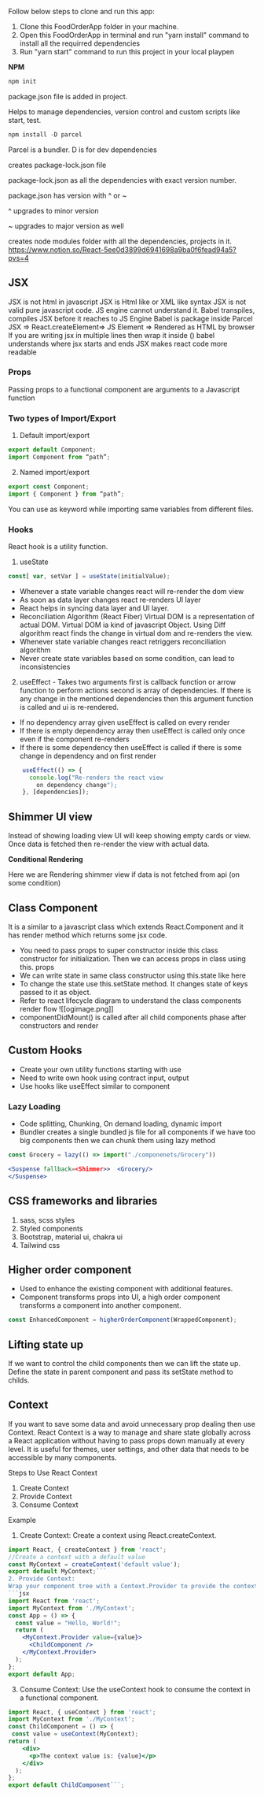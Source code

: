 Follow below steps to clone and run this app:
1. Clone this FoodOrderApp folder in your machine.
2. Open this FoodOrderApp in terminal and run "yarn install" command to install all the requirred dependencies
3. Run "yarn start" command to run this project in your local playpen

**NPM**
```jsx
npm init
```
package.json file is added in project.

Helps to manage dependencies, version control and custom scripts like start, test.

```jsx
npm install -D parcel
```

Parcel is a bundler. D is for dev dependencies

creates package-lock.json file

package-lock.json as all the dependencies with exact version number.

package.json has version with ^ or ~

^ upgrades to minor version

~ upgrades to major version as well

creates node modules folder with all the dependencies, projects in it.
https://www.notion.so/React-5ee0d3899d6941698a9ba0f6fead94a5?pvs=4
## JSX

JSX is not html in javascript
JSX is Html like or XML like syntax
JSX is not valid pure javascript code. JS engine cannot understand it.
Babel transpiles, compiles JSX before it reaches to JS Engine
Babel is package inside Parcel
JSX ⇒ React.createElement⇒ JS Element ⇒ Rendered as HTML by browser
If you are writing jsx in multiple lines then wrap it inside () babel understands where jsx starts and ends
JSX makes react code more readable
### Props
Passing props to a functional component are arguments to a Javascript function
### Two types of Import/Export

1. Default import/export

```jsx
export default Component;
import Component from “path”;
```

2. Named import/export

```jsx
export const Component;
import { Component } from “path”;
```

You can use as keyword while importing same variables from different files.
### Hooks

React hook is a utility function.

1. useState

```jsx
const[ var, setVar ] = useState(initialValue);
```

- Whenever a state variable changes react will re-render the dom view
- As soon as data layer changes react re-renders UI layer
- React helps in syncing data layer and UI layer.
- Reconciliation Algorithm (React Fiber) Virtual DOM is a representation of actual DOM. Virtual DOM ia kind of javascript Object. Using Diff algorithm react finds the change in virtual dom and re-renders the view.
- Whenever state variable changes react retriggers reconciliation algorithm
- Never create state variables based on some condition, can lead to inconsistencies
 
2. useEffect - Takes two arguments first is callback function or arrow function to perform actions second is array of dependencies. If there is any change in the mentioned dependencies then this argument function is called and ui is re-rendered. 
- If no dependency array given useEffect is called on every render
- If there is empty dependency array then useEffect is called only once even if the component re-renders
- If there is some dependency then useEffect is called if there is some change in dependency and on first render
```jsx
	useEffect(() => {
	  console.log("Re-renders the react view
	    on dependency change");
	}, [dependencies]);
```
## Shimmer UI view

Instead of showing loading view UI will keep showing empty cards or view. Once data is fetched then re-render the view with actual data.

**Conditional Rendering**

Here we are Rendering shimmer view if data is not fetched from api (on some condition)

## Class Component

It is a similar to a javascript class which extends React.Component and it has render method which returns some jsx code.

- You need to pass props to super constructor inside this class constructor for initialization. Then we can access props in class using this. props
- We can write state in same class constructor using this.state like here
- To change the state use this.setState method. It changes state of keys passed to it as object.
- Refer to react lifecycle diagram to understand the class components render flow
![[ogimage.png]]
- componentDidMount() is called after all child components phase after constructors and render 
## Custom Hooks
- Create your own utility functions starting with use
- Need to write own hook using contract input, output
- Use hooks like useEffect similar to component
### Lazy Loading
- Code splitting, Chunking, On demand loading, dynamic import
- Bundler creates a single bundled js file for all components if we have too big components then we can chunk them using lazy method 
```jsx
const Grocery = lazy(() => import("./componenets/Grocery"))

<Suspense fallback=<Shimmer>>  <Grocery/>
</Suspense>
```

## CSS frameworks and libraries
1. sass, scss styles
2. Styled components
3. Bootstrap, material ui, chakra ui
4. Tailwind css

## Higher order component
- Used to enhance the existing component with additional features.
- Component transforms props into UI, a high order component transforms a component into another component.
```jsx 
const EnhancedComponent = higherOrderComponent(WrappedComponent);
```

## Lifting state up
If we want to control the child components then we can lift the state up.
Define the state in parent component and pass its setState method to childs.

## Context
If you want to save some data and avoid unnecessary prop dealing then use Context.
React Context is a way to manage and share state globally across a React application without having to pass props down manually at every level. It is useful for themes, user settings, and other data that needs to be accessible by many components.

Steps to Use React Context
1. Create Context
2. Provide Context
3. Consume Context

Example
1. Create Context:
Create a context using React.createContext.
```jsx
import React, { createContext } from 'react';
//Create a context with a default value
const MyContext = createContext('default value');
export default MyContext;```
2. Provide Context:
Wrap your component tree with a Context.Provider to provide the context value to all children.
```jsx
import React from 'react';
import MyContext from './MyContext';
const App = () => {
  const value = "Hello, World!";
  return (
    <MyContext.Provider value={value}>
      <ChildComponent />
    </MyContext.Provider>
  );
};
export default App;
```

3. Consume Context:
Use the useContext hook to consume the context in a functional component.
```jsx
import React, { useContext } from 'react';
import MyContext from './MyContext';
const ChildComponent = () => {
 const value = useContext(MyContext);
return (
    <div>
      <p>The context value is: {value}</p>
    </div>
  );
};
export default ChildComponent```;
